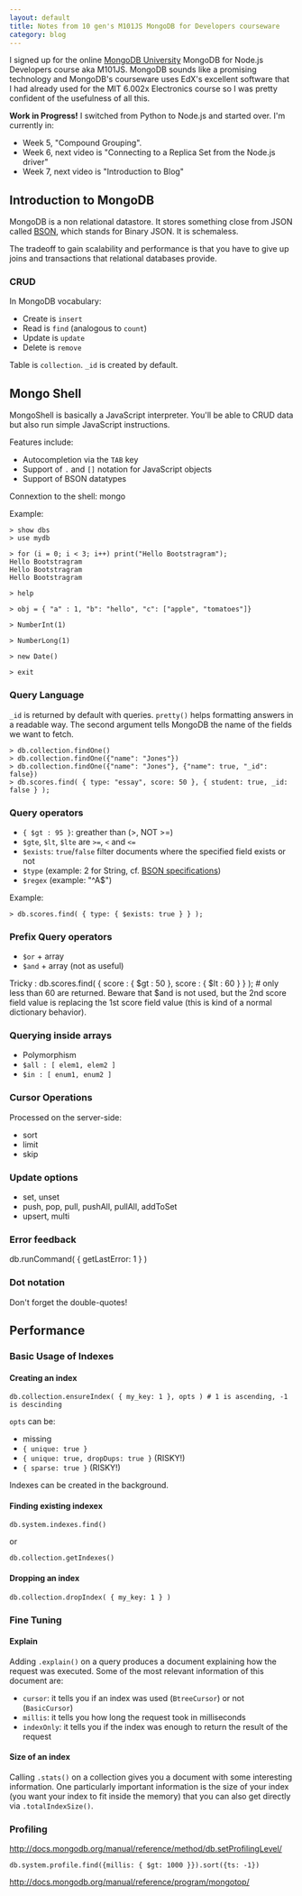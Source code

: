 ```yaml
---
layout: default
title: Notes from 10 gen's M101JS MongoDB for Developers courseware
category: blog
---
```


I signed up for the online [MongoDB University](https://education.mongodb.com/)
MongoDB for Node.js Developers course aka M101JS. MongoDB sounds like a
promising technology and MongoDB's courseware uses EdX's excellent software that
I had already used for the MIT 6.002x Electronics course so I was pretty
confident of the usefulness of all this.

<div class="alert alert-info">
<strong>Work in Progress!</strong>
I switched from Python to Node.js and started over. I'm currently in:

- Week 5, "Compound Grouping".
- Week 6, next video is "Connecting to a Replica Set from the Node.js driver"
- Week 7, next video is "Introduction to Blog"
  </div>

## Introduction to MongoDB

MongoDB is a non relational datastore. It stores something close from JSON
called [BSON](http://bsonspec.org), which stands for Binary JSON. It is
schemaless.

The tradeoff to gain scalability and performance is that you have to give up
joins and transactions that relational databases provide.

### CRUD

In MongoDB vocabulary:

- Create is `insert`
- Read is `find` (analogous to `count`)
- Update is `update`
- Delete is `remove`

Table is `collection`. `_id` is created by default.

## Mongo Shell

MongoShell is basically a JavaScript interpreter. You'll be able to CRUD data
but also run simple JavaScript instructions.

Features include:

- Autocompletion via the `TAB` key
- Support of `.` and `[]` notation for JavaScript objects
- Support of BSON datatypes

Connextion to the shell: mongo

Example:

    > show dbs
    > use mydb

    > for (i = 0; i < 3; i++) print("Hello Bootstragram");
    Hello Bootstragram
    Hello Bootstragram
    Hello Bootstragram

    > help

    > obj = { "a" : 1, "b": "hello", "c": ["apple", "tomatoes"]}

    > NumberInt(1)

    > NumberLong(1)

    > new Date()

    > exit

### Query Language

`_id` is returned by default with queries. `pretty()` helps formatting answers
in a readable way. The second argument tells MongoDB the name of the fields we
want to fetch.

    > db.collection.findOne()
    > db.collection.findOne({"name": "Jones"})
    > db.collection.findOne({"name": "Jones"}, {"name": true, "_id": false})
    > db.scores.find( { type: "essay", score: 50 }, { student: true, _id: false } );

### Query operators

- `{ $gt : 95 }`: greather than (\>, NOT \>=)
- `$gte`, `$lt`, `$lte` are `>=`, `<` and `<=`
- `$exists`: `true`/`false` filter documents where the specified field exists or
  not
- `$type` (example: 2 for String, cf. [BSON specifications][bson])
- `$regex` (example: "^A\$")

Example:

    > db.scores.find( { type: { $exists: true } } );

### Prefix Query operators

- `$or` + array
- `$and` + array (not as useful)

Tricky : db.scores.find( { score : { $gt : 50 }, score : { $lt : 60 } } ); #
only less than 60 are returned. Beware that \$and is not used, but the 2nd score
field value is replacing the 1st score field value (this is kind of a normal
dictionary behavior).

### Querying inside arrays

- Polymorphism
- `$all : [ elem1, elem2 ]`
- `$in : [ enum1, enum2 ]`

### Cursor Operations

Processed on the server-side:

- sort
- limit
- skip

### Update options

- set, unset
- push, pop, pull, pushAll, pullAll, addToSet
- upsert, multi

### Error feedback

db.runCommand( { getLastError: 1 } )

### Dot notation

Don't forget the double-quotes!

## Performance

### Basic Usage of Indexes

#### Creating an index

    db.collection.ensureIndex( { my_key: 1 }, opts ) # 1 is ascending, -1 is descinding

`opts` can be:

- missing
- `{ unique: true }`
- `{ unique: true, dropDups: true }` (RISKY!)
- `{ sparse: true }` (RISKY!)

Indexes can be created in the background.

#### Finding existing indexex

    db.system.indexes.find()

or

    db.collection.getIndexes()

#### Dropping an index

    db.collection.dropIndex( { my_key: 1 } )

### Fine Tuning

#### Explain

Adding `.explain()` on a query produces a document explaining how the request
was executed. Some of the most relevant information of this document are:

- `cursor`: it tells you if an index was used (`BtreeCursor`) or not
  (`BasicCursor`)
- `millis`: it tells you how long the request took in milliseconds
- `indexOnly`: it tells you if the index was enough to return the result of the
  request

#### Size of an index

Calling `.stats()` on a collection gives you a document with some interesting
information. One particularly important information is the size of your index
(you want your index to fit inside the memory) that you can also get directly
via `.totalIndexSize()`.

### Profiling

http://docs.mongodb.org/manual/reference/method/db.setProfilingLevel/

    db.system.profile.find({millis: { $gt: 1000 }}).sort({ts: -1})

http://docs.mongodb.org/manual/reference/program/mongotop/

[bson]: http://bsonspec.org
